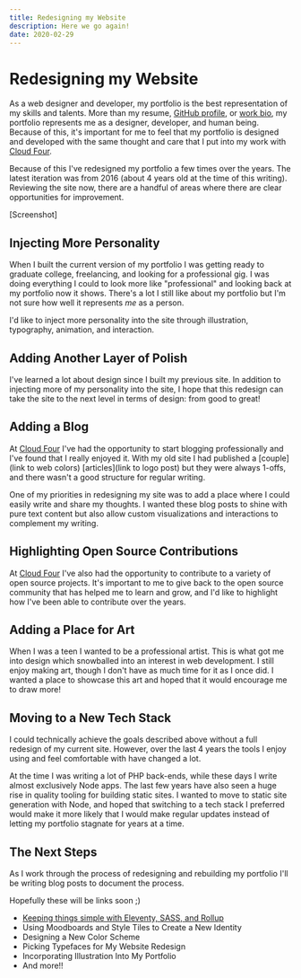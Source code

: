 ```yaml
---
title: Redesigning my Website
description: Here we go again!
date: 2020-02-29
---
```


# Redesigning my Website

As a web designer and developer, my portfolio is the best representation of my
skills and talents. More than my resume, [GitHub profile](https://github.com/Paul-Hebert),
or [work bio](https://cloudfour.com/is/paul/), my portfolio represents me as a
designer, developer, and human being. Because of this, it's important for me to
feel that my portfolio is designed and developed with the same thought and care
that I put into my work with [Cloud Four](https://cloudfour.com/).

Because of this I've redesigned my portfolio a few times over the years. The
latest iteration was from 2016 (about 4 years old at the time of this writing).
Reviewing the site now, there are a handful of areas where there are clear
opportunities for improvement.

[Screenshot]

## Injecting More Personality

When I built the current version of my portfolio I was getting ready to graduate
college, freelancing, and looking for a professional gig. I was doing everything
I could to look more like "professional" and looking back at my portfolio now
it shows. There's a lot I still like about my portfolio but I'm not sure how
well it represents _me_ as a person.

I'd like to inject more personality into the site through illustration,
typography, animation, and interaction.

## Adding Another Layer of Polish

I've learned a lot about design since I built my previous site. In addition to
injecting more of my personality into the site, I hope that this redesign can
take the site to the next level in terms of design: from good to great!

## Adding a Blog

At [Cloud Four](https://cloudfour.com/) I've had the opportunity to start
blogging professionally and I've found that I really enjoyed it. With my old
site I had published a [couple](link to web colors) [articles](link to logo post)
but they were always 1-offs, and there wasn't a good structure for regular
writing.

One of my priorities in redesigning my site was to add a place where I could
easily write and share my thoughts. I wanted these blog posts to shine with pure
text content but also allow custom visualizations and interactions to complement
my writing.

## Highlighting Open Source Contributions

At [Cloud Four](https://cloudfour.com/) I've also had the opportunity to
contribute to a variety of open source projects. It's important to me to give
back to the open source community that has helped me to learn and grow, and I'd
like to highlight how I've been able to contribute over the years.

## Adding a Place for Art

When I was a teen I wanted to be a professional artist. This is what got me into
design which snowballed into an interest in web development. I still enjoy
making art, though I don't have as much time for it as I once did. I wanted a
place to showcase this art and hoped that it would encourage me to draw more!

## Moving to a New Tech Stack

I could technically achieve the goals described above without a full redesign of
my current site. However, over the last 4 years the tools I enjoy using and feel
comfortable with have changed a lot.

At the time I was writing a lot of PHP back-ends, while these days I write
almost exclusively Node apps. The last few years have also seen a huge rise in
quality tooling for building static sites. I wanted to move to static site
generation with Node, and hoped that switching to a tech stack I preferred would
make it more likely that I would make regular updates instead of letting my
portfolio stagnate for years at a time.

## The Next Steps

As I work through the process of redesigning and rebuilding my portfolio I'll be
writing blog posts to document the process.

Hopefully these will be links soon ;)

- [Keeping things simple with Eleventy, SASS, and Rollup](/writing/keeping-the-stack-simple)
- Using Moodboards and Style Tiles to Create a New Identity
- Designing a New Color Scheme
- Picking Typefaces for My Website Redesign
- Incorporating Illustration Into My Portfolio
- And more!!
